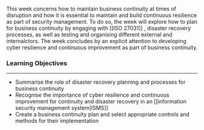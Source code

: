 This week concerns how to maintain business continuity at times of disruption and how it is essential to maintain and build continuous resilience as part of security management. To do so, the week will explore how to plan for business continuity by engaging with [[ISO 27031]] , disaster recovery processes, as well as testing and organising different external and internalctors. The week concludes by an explicit attention to developing cyber resilience and continuous improvement as part of business continuity.

### Learning Objectives

---

- Summarise the role of disaster recovery planning and processes for business continuity
- Recognise the importance of cyber resilience and continuous improvement for continuity and disaster recovery in an [[information security management system|ISMS]]
- Create a business continuity plan and select appropriate controls and methods for their implementation